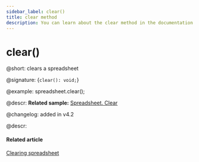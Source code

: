 ```yaml
---
sidebar_label: clear()
title: clear method
description: You can learn about the clear method in the documentation of the DHTMLX JavaScript Spreadsheet library. Browse developer guides and API reference, try out code examples and live demos, and download a free 30-day evaluation version of DHTMLX Spreadsheet.
---
```


# clear()

@short: clears a spreadsheet

@signature: {`clear(): void;`}

@example:
spreadsheet.clear();

@descr:
**Related sample:** [Spreadsheet. Clear](https://snippet.dhtmlx.com/szmtjn72)

@changelog: added in v4.2

@descr:
#### Related article

[Clearing spreadsheet](working_with_ssheet.md/#clearing-spreadsheet)